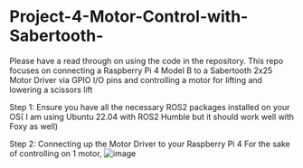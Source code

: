 # Project-4-Motor-Control-with-Sabertooth-
Please have a read through on using the code in the repository.
This repo focuses on connecting a Raspberry Pi 4 Model B to a Sabertooth 2x25 Motor Driver via GPIO I/O pins and controlling a motor for lifting and lowering a scissors lift

Step 1:
  Ensure you have all the necessary ROS2 packages installed on your OS( I am using Ubuntu 22.04 with ROS2 Humble but it should work well with Foxy as well)
  
Step 2:
  Connecting up the Motor Driver to your Raspberry Pi 4
  For the sake of controlling on 1 motor, 
  ![image](https://user-images.githubusercontent.com/92089905/225581416-b644f78d-dd99-4dd3-ad81-be2b20858320.png)

